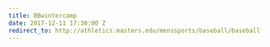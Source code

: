 ```yaml
---
title: BBwintercamp
date: 2017-12-11 17:30:00 Z
redirect_to: http://athletics.masters.edu/menssports/baseball/baseball-winter-camps-1/
---
```


